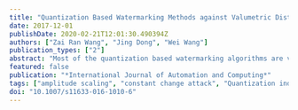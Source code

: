 ```yaml
---
title: "Quantization Based Watermarking Methods against Valumetric Distortions"
date: 2017-12-01
publishDate: 2020-02-21T12:01:30.490394Z
authors: ["Zai Ran Wang", "Jing Dong", "Wei Wang"]
publication_types: ["2"]
abstract: "Most of the quantization based watermarking algorithms are very sensitive to valumetric distortions, while these distortions are regarded as common processing in audio/video analysis. In recent years, watermarking methods which can resist this kind of distortions have attracted a lot of interests. But still many proposed methods can only deal with one certain kind of valumetric distortion such as amplitude scaling attack, and fail in other kinds of valumetric distortions like constant change attack, gamma correction or contrast stretching. In this paper, we propose a simple but effective method to tackle all the three kinds of valumetric distortions. This algorithm constructs an invariant domain first by spread transform which satisfies certain constraints. Then an amplitude scale invariant watermarking scheme is applied on the constructed domain. The validity of the approach has been confirmed by applying the watermarking scheme to Gaussian host data and real images. Experimental results confirm its intrinsic invariance against amplitude scaling, constant change attack and robustness improvement against nonlinear valumetric distortions."
featured: false
publication: "*International Journal of Automation and Computing*"
tags: ["amplitude scaling", "constant change attack", "Quantization index modulation (QIM)", "valumetric distortions", "watermarking"]
doi: "10.1007/s11633-016-1010-6"
---
```


